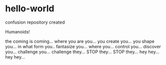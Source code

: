 # hello-world
confusion repository created

Humanoids!

the coming is coming...
where you are you...
you create you...
you shape you...
in what form you..
fantasize you...
where you...
control you...
discover you...
challenge you...
challenge they...
STOP they...
STOP they...
hey hey...
hey hey...

